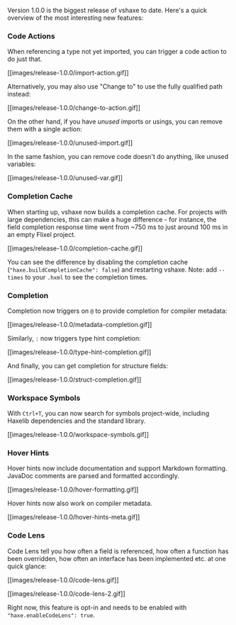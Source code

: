 Version 1.0.0 is the biggest release of vshaxe to date. Here's a quick overview of the most interesting new features:

### Code Actions

When referencing a type not yet imported, you can trigger a code action to do just that.

[[images/release-1.0.0/import-action.gif]]

Alternatively, you may also use "Change to" to use the fully qualified path instead:

[[images/release-1.0.0/change-to-action.gif]]

On the other hand, if you have _unused_ imports or usings, you can remove them with a single action:

[[images/release-1.0.0/unused-import.gif]]

In the same fashion, you can remove code doesn't do anything, like unused variables:

[[images/release-1.0.0/unused-var.gif]]

### Completion Cache

When starting up, vshaxe now builds a completion cache. For projects with large dependencies, this can make a huge difference - for instance, the field completion response time went from ~750 ms to just around 100 ms in an empty Flixel project.

[[images/release-1.0.0/completion-cache.gif]]

You can see the difference by disabling the completion cache (`"haxe.buildCompletionCache": false`) and restarting vshaxe. Note: add `--times` to your `.hxml` to see the completion times.

### Completion

Completion now triggers on `@` to provide completion for compiler metadata:

[[images/release-1.0.0/metadata-completion.gif]]

Similarly, `:` now triggers type hint completion:

[[images/release-1.0.0/type-hint-completion.gif]]

And finally, you can get completion for structure fields:

[[images/release-1.0.0/struct-completion.gif]]

### Workspace Symbols

With `Ctrl+T`, you can now search for symbols project-wide, including Haxelib dependencies and the standard library.

[[images/release-1.0.0/workspace-symbols.gif]]

### Hover Hints

Hover hints now include documentation and support Markdown formatting. JavaDoc comments are parsed and formatted accordingly.

[[images/release-1.0.0/hover-formatting.gif]]

Hover hints now also work on compiler metadata.

[[images/release-1.0.0/hover-hints-meta.gif]]

### Code Lens

Code Lens tell you how often a field is referenced, how often a function has been overridden, how often an interface has been implemented etc. at one quick glance:

[[images/release-1.0.0/code-lens.gif]]

[[images/release-1.0.0/code-lens-2.gif]]

Right now, this feature is opt-in and needs to be enabled with `"haxe.enableCodeLens": true`.